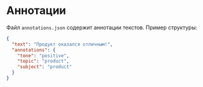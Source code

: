 # Аннотации

Файл `annotations.json` содержит аннотации текстов. Пример структуры:
```json
{
  "text": "Продукт оказался отличным!",
  "annotations": {
    "tone": "positive",
    "topic": "product",
    "subject": "product"
  }
}
